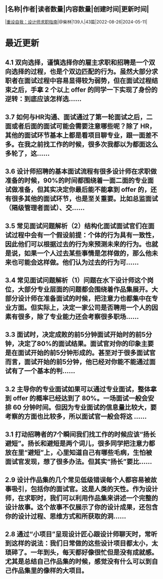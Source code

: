|名称|作者|读者数量|内容数量|创建时间|更新时间|
---
|[重设自我：设计师求职指南](https://xiaobot.net/p/dam?refer=0b133df9-27dc-423b-8101-639049001c13)|@柴林|139人|43篇|2022-08-26|2024-05-11|

# 最近更新
## 4.1 双向选择，谨慎选择你的雇主求职和招聘是一个双向选择的过程，也是个双边匹配的行为。虽然大部分求职者在面试过程中容易显得较为弱势，但在面试过程结束之后，手拿 2 个以上 offer 的同学一下实现了身份的逆转：到底应该怎样选......
## 3.7 如何与HR沟通、面试通过了第一轮面试之后，二面或者后面的面试可能会需要注意哪些呢？除了 HR，其他的面试环节基本上都是看项目聊专业，跟一面差不多。在我之前找工作的时候，很多次我都以为都面这么多轮了，这......
## 3.6 设计师招聘的基本面试流程有很多设计师在求职做准备的时候，90%的时间都围绕着一面二面的专业面试做准备，但其实决定你最后能不能拿到 offer 的，还有很多其他的面试环节，也是至关重要。比如总监面试（隔级管理者面试）、交......
## 3.5 常见面试问题解析（2）结构化面试面试官们在面试过程中会有一个假设前提：个体的行为具有一致性，因此他们可以根据过去的行为来预测未来的行为。也就是说，如果一个人过去某些事情是怎样做的，那么他未来也可能会这样做。他们认为过去的行为可......
## 3.4 常见面试问题解析（1）问题在水下设计师这个岗位，大部分专业层面的问题都会围绕着作品集展开。大部分设计师在准备面试的时候，把注意力也都集中在专业方面。但实际上，决定一家公司是否聘用一个人的因素有很多，除了专业能力还会考察很多职场......
## 3.3 面试时，决定成败的前5分钟面试开始时的前5分钟，决定了80%的面试结果。面试官对你的印象主要是在面试开始的前5分钟形成的。甚至对于很多面试官而言，面试开始的前5分钟，他已经对你能不能通过面试有了一个基本的判......
## 3.2 主导你的专业面试如果可以通过专业面试，整体拿到 offer 的概率已经达到了 80%。一场面试一般会安排 60 分钟时间。但因为专业面试的信息量比较大，要考察的方面也比较多，所以面试官一般会将这 ......
## 3.1 打动招聘者的7个瞬间我们找工作的时候应该“扬长避短”。扬长和避短是两个词儿，很多同学把注意力都放在里“避短”上，心里知道自己有哪些毛病，生怕被面试官发现，想了很多办法。但其实“扬长”要比......
## 2.9 设计作品集的几个常见低级错误每个人都容易被故事吸引，包括你的面试官。这是人类的天性。作为设计师，在求职时，我们可以利用作品集来讲述一个完整的设计故事。这个故事不仅展示了你的设计成果，还包含你的设计过程、思维方式和所获取的洞......
## 2.8 通过“小项目”呈现设计匠心跟设计师聊天时，常听到这样的说法：我们日常做的这些设计项目都太小，太琐碎了。一年到头，每天都好像很忙但是没有成就感。尤其是总结自己作品集的时候，感觉没有什么可以到自己作品集里的像样的大项目。

